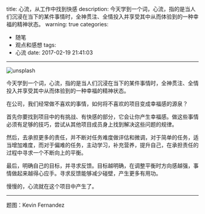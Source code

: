 title: 心流，从工作中找到快感
description: 今天学到一个词，心流，指的是当人们沉浸在当下的某件事情时，全神贯注、全情投入并享受其中从而体验到的一种幸福的精神状态。
warning: true
categories:
  - 随笔
  - 观点和感想
tags:
  - 心流
date: 2017-02-19 21:41:03
---


![unsplash](http://ww1.sinaimg.cn/large/6c0378f8gy1fcw3j2r63aj20p00dw0uc)

今天学到一个词，心流，指的是当人们沉浸在当下的某件事情时，全神贯注、全情投入并享受其中从而体验到的一种幸福的精神状态。

<!--more-->

在公司，我们经常做不喜欢的事情，如何将不喜欢的项目变成幸福感的源泉？

首先你要找到项目中的有挑战、有快感的部分，它会让你产生幸福感。做这些事情必须有足够的技巧，尝试从其他项目成员身上找到解决这些问题的规律。

然后，去承担更多的责任，并不断对任务难度做评估和微调，对于简单的任务，适当增加难度，而对于偏难的任务，主动学习，补充营养，提升自己，在承担责任的过程中寻求一个不断向上的平衡。

最后，明确自己的目标，并寻求反馈。目标越明确，在调整平衡时方向感越强，事情做起来越得心应手。寻求反馈能够减少碰壁，产生更多有用功。

慢慢的，心流就在这个项目中产生了。

---

题图：Kevin Fernandez
